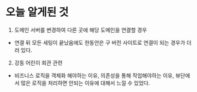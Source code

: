 # 오늘 알게된 것

1. 도메인 서버를 변경하여 다른 곳에 해당 도메인을 연결할 경우
- 연결 뒤 모든 세팅이 끝났음에도 한동안은 구 버전 사이트로 연결이 되는 경우가 더러 있다.

2. 강동 어린이 회관 관련
- 비즈니스 로직을 객체화 해야하는 이유, 의존성을 통해 작업해야하는 이유, 뷰단에서 많은 로직을 처리하면 안되는 이유에 대해서 느낄 수 있었다.